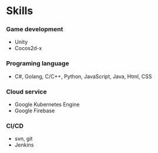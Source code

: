 # Skills

### Game development
- Unity
- Cocos2d-x

### Programing language
- C#, Golang,  C/C++, Python, JavaScript, Java, Html, CSS

### Cloud service
- Google Kubernetes Engine
- Google Firebase
  
### CI/CD
- svn, git
- Jenkins
